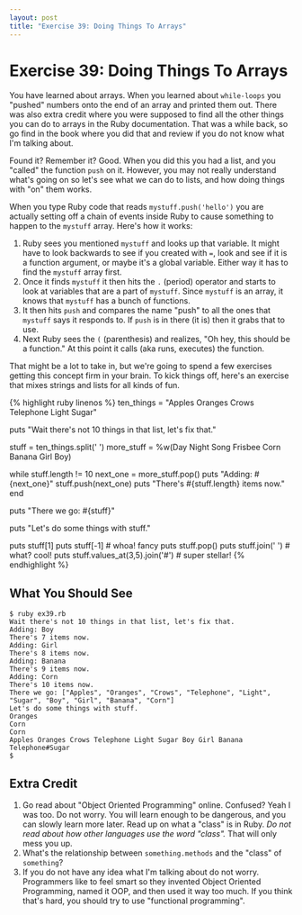 ```yaml
---
layout: post
title: "Exercise 39: Doing Things To Arrays"
---
```

# Exercise 39: Doing Things To Arrays
You have learned about arrays. When you learned about `while-loops` you "pushed" numbers onto the end of an array and printed them out. There was also extra credit where you were supposed to find all the other things you can do to arrays in the Ruby documentation. That was a while back, so go find in the book where you did that and review if you do not know what I'm talking about.

Found it? Remember it? Good. When you did this you had a list, and you "called" the function `push` on it. However, you may not really understand what's going on so let's see what we can do to lists, and how doing things with "on" them works.

When you type Ruby code that reads `mystuff.push('hello')` you are actually setting off a chain of events inside Ruby to cause something to happen to the `mystuff` array. Here's how it works:

1. Ruby sees you mentioned `mystuff` and looks up that variable. It might have to look backwards to see if you created with `=`, look and see if it is a function argument, or maybe it's a global variable. Either way it has to find the `mystuff` array first.
2. Once it finds `mystuff` it then hits the `.` (period) operator and starts to look at variables that are a part of `mystuff`. Since `mystuff` is an array, it knows that `mystuff` has a bunch of functions.
3. It then hits `push` and compares the name "push" to all the ones that `mystuff` says it responds to. If `push` is in there (it is) then it grabs that to use.
4. Next Ruby sees the `(` (parenthesis) and realizes, "Oh hey, this should be a function." At this point it calls (aka runs, executes) the function.

That might be a lot to take in, but we're going to spend a few exercises getting this concept firm in your brain. To kick things off, here's an exercise that mixes strings and lists for all kinds of fun.

{% highlight ruby linenos %}
ten_things = "Apples Oranges Crows Telephone Light Sugar"

puts "Wait there's not 10 things in that list, let's fix that."

stuff = ten_things.split(' ')
more_stuff = %w(Day Night Song Frisbee Corn Banana Girl Boy)

while stuff.length != 10
  next_one = more_stuff.pop()
  puts "Adding: #{next_one}"
  stuff.push(next_one)
  puts "There's #{stuff.length} items now."
end

puts "There we go: #{stuff}"

puts "Let's do some things with stuff."

puts stuff[1]
puts stuff[-1] # whoa! fancy
puts stuff.pop()
puts stuff.join(' ') # what? cool!
puts stuff.values_at(3,5).join('#') # super stellar!
{% endhighlight %}

## What You Should See

    $ ruby ex39.rb 
    Wait there's not 10 things in that list, let's fix that.
    Adding: Boy
    There's 7 items now.
    Adding: Girl
    There's 8 items now.
    Adding: Banana
    There's 9 items now.
    Adding: Corn
    There's 10 items now.
    There we go: ["Apples", "Oranges", "Crows", "Telephone", "Light", "Sugar", "Boy", "Girl", "Banana", "Corn"]
    Let's do some things with stuff.
    Oranges
    Corn
    Corn
    Apples Oranges Crows Telephone Light Sugar Boy Girl Banana
    Telephone#Sugar
    $

## Extra Credit
1. Go read about "Object Oriented Programming" online. Confused? Yeah I was too. Do not worry. You will learn enough to be dangerous, and you can slowly learn more later.
Read up on what a "class" is in Ruby. *Do not read about how other languages use the word "class".* That will only mess you up.
2. What's the relationship between `something.methods` and the "class" of `something`?
3. If you do not have any idea what I'm talking about do not worry. Programmers like to feel smart so they invented Object Oriented Programming, named it OOP, and then used it way too much. If you think that's hard, you should try to use "functional programming".
